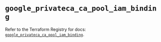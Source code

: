 # `google_privateca_ca_pool_iam_binding`

Refer to the Terraform Registry for docs: [`google_privateca_ca_pool_iam_binding`](https://registry.terraform.io/providers/hashicorp/google-beta/6.11.1/docs/resources/google_privateca_ca_pool_iam_binding).
